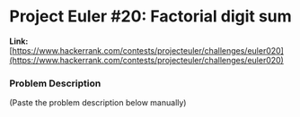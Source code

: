 # Project Euler #20: Factorial digit sum

**Link:** [https://www.hackerrank.com/contests/projecteuler/challenges/euler020](https://www.hackerrank.com/contests/projecteuler/challenges/euler020)

### Problem Description
(Paste the problem description below manually)

